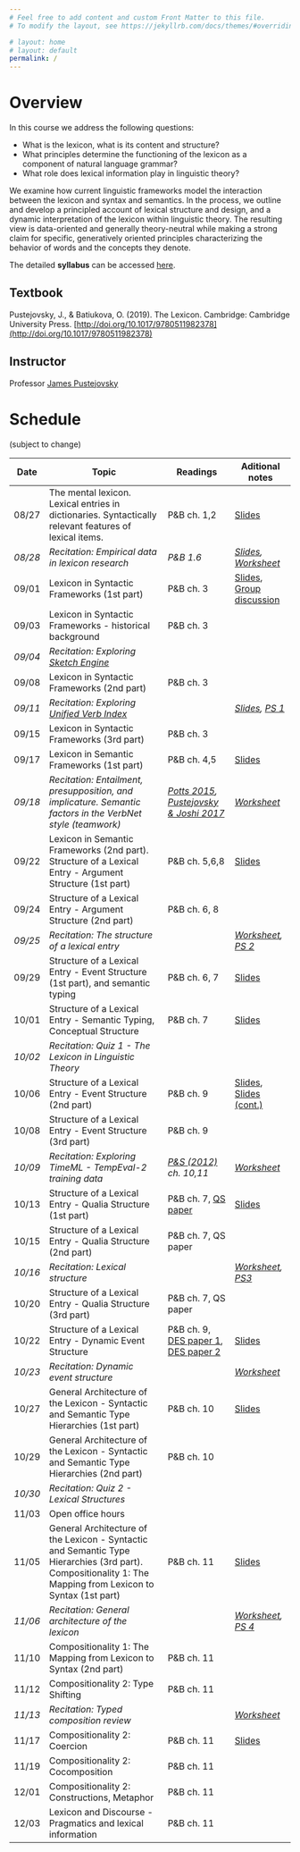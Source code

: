 ```yaml
---
# Feel free to add content and custom Front Matter to this file.
# To modify the layout, see https://jekyllrb.com/docs/themes/#overriding-theme-defaults

# layout: home
# layout: default
permalink: /
---
```


# Overview
In this course we address the following questions: 
  * What is the lexicon, what is its content and structure? 
  * What principles determine the functioning of the lexicon as a component of natural language grammar? 
  * What role does lexical information play in linguistic theory? 

We examine how current linguistic frameworks model the interaction between the lexicon and syntax and semantics. In the process, we outline and develop a principled account of lexical structure and design, and a dynamic interpretation of the lexicon within linguistic theory. The resulting view is data-oriented and generally theory-neutral while making a strong claim for specific, generatively oriented principles characterizing the behavior of words and the concepts they denote. 

The detailed **syllabus** can be accessed [here](https://brandeis.box.com/s/jmqets85ubjh402068b0y0v6bq5cq8bz).

## Textbook
Pustejovsky, J., & Batiukova, O. (2019). The Lexicon. Cambridge: Cambridge University Press. [http://doi.org/10.1017/9780511982378](http://doi.org/10.1017/9780511982378)

## Instructor
Professor [James Pustejovsky](mailto:jamesp@brandeis.edu)

# Schedule
(subject to change)

**Date** | **Topic** | **Readings** | **Aditional notes**
-------- | --------- | ------------ | ------------------- 
08/27 | The mental lexicon. Lexical entries in dictionaries. Syntactically relevant features of lexical items. | P&B ch. 1,2 | [Slides](https://brandeis.box.com/s/6mnhejmgal0u3kygtaoxanapbioszcde)
*08/28* | *Recitation: Empirical data in lexicon research* | *P&B 1.6* | *[Slides](https://brandeis.box.com/s/syhu9c3z7vxkb0n5gzi66425td9s1xsh), [Worksheet](https://docs.google.com/document/d/1vFbrCCpRZ4KV9iBO0GW2L9hJhyBtkunEA9vu0lqEMt4/edit#)*
09/01 | Lexicon in Syntactic Frameworks (1st part) | P&B ch. 3 | [Slides](https://brandeis.box.com/s/0vch4buo5p7yzweji2afc26763tqkjl8), [Group discussion](https://docs.google.com/document/d/1Ot3dWajlfH9-2-xfWBbwf5Bnwn5tlNcU6VLC9aIDKBs/edit)
09/03 | Lexicon in Syntactic Frameworks - historical background | P&B ch. 3 |
*09/04* | *Recitation: Exploring [Sketch Engine](https://www.sketchengine.eu/)* | |
09/08 | Lexicon in Syntactic Frameworks (2nd part) | P&B ch. 3 |
*09/11* | *Recitation: Exploring [Unified Verb Index](https://uvi.colorado.edu/uvi_search)* | | *[Slides](https://brandeis.box.com/s/0t165visgr9axypuebb3vhtyrfdhp7ad), [PS 1](https://docs.google.com/document/d/18MGhXRHWBgnZTJQtbnAYr7poOAGJQ45VxAfoOBwPgo8/edit)*
09/15 | Lexicon in Syntactic Frameworks (3rd part) | P&B ch. 3 |
09/17 | Lexicon in Semantic Frameworks (1st part) | P&B ch. 4,5 | [Slides](https://brandeis.box.com/s/xyzyl67uvba0cu3kug9exdp3kr6eidex)
*09/18* | *Recitation: Entailment, presupposition, and implicature. Semantic factors in the VerbNet style (teamwork)* | *[Potts 2015](https://brandeis.box.com/s/n6vpo4vhi1goc5ic9atnqwhia5vmu3fz), [Pustejovsky & Joshi 2017](https://brandeis.box.com/s/lnmeu9f0e644sbxd01jvdomoibk89r4e)* | *[Worksheet](https://docs.google.com/document/d/17SEvv4aESdcGQcsxrU-_tDXDFUViBxksM5RPjjMEcs4/edit?usp=sharing)*
09/22 | Lexicon in Semantic Frameworks (2nd part). Structure of a Lexical Entry  - Argument Structure (1st part) | P&B ch. 5,6,8 | [Slides](https://brandeis.box.com/s/4c036kjff65j5rfk7cb27bqylxftsaus)
09/24 | Structure of a Lexical Entry - Argument Structure (2nd part) | P&B ch. 6, 8 |
*09/25* | *Recitation: The structure of a lexical entry* | | *[Worksheet](https://docs.google.com/document/d/12uuEb6YRLFqJ1qW37rnO3bKC_pMnVjP8jnKTrT1uvfI/edit?usp=sharing), [PS 2](https://docs.google.com/document/d/1_UngMAJkqNIiUjZSqGHAWIiecWFzoxkHcTL2pReYWdI/edit?usp=sharing)*
09/29 | Structure of a Lexical Entry - Event Structure (1st part), and semantic typing | P&B ch. 6, 7 | [Slides](http://jamespusto.com/wp-content/uploads/2018/08/ESSLLI-2018-Slides-Lecture1-a.pdf)
10/01 | Structure of a Lexical Entry - Semantic Typing, Conceptual Structure | P&B ch. 7 | [Slides](https://brandeis.box.com/s/6f6axeaxt881yvrrzuub28ouas451zgp)
*10/02* | *Recitation: Quiz 1 - The Lexicon in Linguistic Theory* | |
10/06 | Structure of a Lexical Entry - Event Structure (2nd part) | P&B ch. 9 | [Slides](http://jamespusto.com/wp-content/uploads/2018/08/ESSLLI-2018-Slides-Lecture1-b.pdf), [Slides (cont.)](http://jamespusto.com/wp-content/uploads/2018/08/ESSLLI-2018-Slides-Lecture2-aa.pdf)
10/08 | Structure of a Lexical Entry - Event Structure (3rd part) | P&B ch. 9 |
*10/09* | *Recitation: Exploring TimeML - TempEval-2 training data* | *[P&S (2012)](https://www.oreilly.com/library/view/natural-language-annotation/9781449332693/) ch. 10,11* | *[Worksheet](https://docs.google.com/document/d/1gP2-73TOQqEwuIBDV1K8E2-dxft5WwuXw_mjqhjnsBo/edit?usp=sharing)*
10/13 | Structure of a Lexical Entry - Qualia Structure (1st part) | P&B ch. 7, [QS paper](https://brandeis.box.com/s/wakzq8qzzi5fxjois4gm0v05bsj8kzda) | [Slides](http://gl-tutorials.org/wp-content/uploads/2017/07/2017-Lecture2-July-18th-as-given.pdf)
10/15 | Structure of a Lexical Entry - Qualia Structure (2nd part) | P&B ch. 7, QS paper |
*10/16* | *Recitation: Lexical structure* | | *[Worksheet](https://docs.google.com/document/d/1cx93Tzv0S4uXHlAsYl7dKEOChMGanwpgu1NuvjbZH9Y/edit), [PS3](https://docs.google.com/document/d/1kzQ6gSph9wdgqmopF4dcl16JFxbMVzBOEHhGE6wGMpY/edit?usp=sharing)*
10/20 | Structure of a Lexical Entry - Qualia Structure (3rd part) | P&B ch. 7, QS paper |
10/22 | Structure of a Lexical Entry - Dynamic Event Structure | P&B ch. 9, [DES paper 1](https://brandeis.box.com/s/aamtq407oqa6t5tigd1cvvuhr0w8g87m), [DES paper 2](https://www.aclweb.org/anthology/W13-5401/) | [Slides](https://brandeis.box.com/s/sudcbnxi55rwdko6u67ddnl9l2hvr86w)
*10/23* | *Recitation: Dynamic event structure* | | *[Worksheet](https://docs.google.com/document/d/1aNJ8DfiC7BE0s-oLoS6EhgG1RC27l41BM_mii2DWqXI/edit?usp=sharing)*
10/27 | General Architecture of the Lexicon - Syntactic and Semantic Type Hierarchies (1st part) | P&B ch. 10 | [Slides](https://brandeis.box.com/s/xbl1rqqrpo61lrlcu65mz2ov3f4yrypo)
10/29 | General Architecture of the Lexicon - Syntactic and Semantic Type Hierarchies (2nd part) | P&B ch. 10 |
*10/30* | *Recitation: Quiz 2 - Lexical Structures* | |
11/03 | Open office hours | |
11/05 | General Architecture of the Lexicon - Syntactic and Semantic Type Hierarchies (3rd part). Compositionality 1: The Mapping from Lexicon to Syntax (1st part) | P&B ch. 11 | [Slides](https://brandeis.box.com/s/0ph2b61lfb0m357b5tf8y2ig9rn5t87y)
*11/06* | *Recitation: General architecture of the lexicon* | | *[Worksheet](https://docs.google.com/document/d/1i1_XhILdB6yhWPY67zhAqa3fYN6DmO2fGdqJho9ehSg/edit#), [PS 4](https://docs.google.com/document/d/1PRMf5uh4jreSmFUYVikeimlQRdVNaTtcmSV2LOZd6wo/edit)*
11/10 | Compositionality 1: The Mapping from Lexicon to Syntax (2nd part) | P&B ch. 11 |
11/12 | Compositionality 2:  Type Shifting | P&B ch. 11 |
*11/13* | *Recitation: Typed composition review* | | *[Worksheet](https://docs.google.com/document/d/15CVNaLTSZqqcveEaqy1UsyyMm-91gxdJGbnJHrh9lM8/edit?usp=sharing)*
11/17 | Compositionality 2: Coercion | P&B ch. 11 | [Slides](http://gl-tutorials.org/wp-content/uploads/2017/07/2017-Lecture5-July-21st-as-given.pdf)
11/19 | Compositionality 2: Cocomposition | P&B ch. 11 |
12/01 | Compositionality 2: Constructions, Metaphor | P&B ch. 11 |
12/03 | Lexicon and Discourse - Pragmatics and lexical information | P&B ch. 11 |

